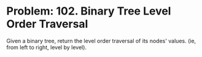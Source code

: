 # Problem: 102. Binary Tree Level Order Traversal

Given a binary tree, return the level order traversal of its nodes' values. (ie, from left to right, level by level).